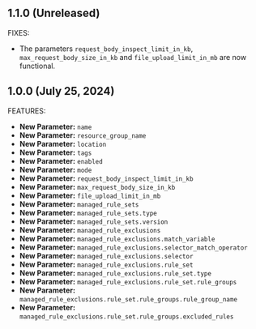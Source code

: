 ## 1.1.0 (Unreleased)

FIXES:

- The parameters `request_body_inspect_limit_in_kb`, `max_request_body_size_in_kb` and `file_upload_limit_in_mb` are now functional.

## 1.0.0 (July 25, 2024)

FEATURES:

- **New Parameter:** `name`
- **New Parameter:** `resource_group_name`
- **New Parameter:** `location`
- **New Parameter:** `tags`
- **New Parameter:** `enabled`
- **New Parameter:** `mode`
- **New Parameter:** `request_body_inspect_limit_in_kb`
- **New Parameter:** `max_request_body_size_in_kb`
- **New Parameter:** `file_upload_limit_in_mb`
- **New Parameter:** `managed_rule_sets`
- **New Parameter:** `managed_rule_sets.type`
- **New Parameter:** `managed_rule_sets.version`
- **New Parameter:** `managed_rule_exclusions`
- **New Parameter:** `managed_rule_exclusions.match_variable`
- **New Parameter:** `managed_rule_exclusions.selector_match_operator`
- **New Parameter:** `managed_rule_exclusions.selector`
- **New Parameter:** `managed_rule_exclusions.rule_set`
- **New Parameter:** `managed_rule_exclusions.rule_set.type`
- **New Parameter:** `managed_rule_exclusions.rule_set.rule_groups`
- **New Parameter:** `managed_rule_exclusions.rule_set.rule_groups.rule_group_name`
- **New Parameter:** `managed_rule_exclusions.rule_set.rule_groups.excluded_rules`
